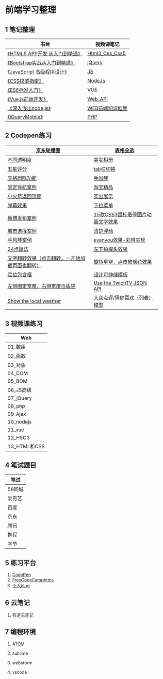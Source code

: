 # 前端学习整理
## 1 笔记整理


| 书目                                                         | 视频课笔记                                                   |
| ------------------------------------------------------------ | ------------------------------------------------------------ |
| [《HTML5 APP开发 从入门到精通》](http://note.youdao.com/noteshare?id=2cf4e90dc0cc540bd4b7ea33643d8491) | [Html3_Css_Css5](http://note.youdao.com/noteshare?id=ce0387cdc1d935732544a5c5f7ff42f7) |
| [《Bootstrap实战从入门到精通》](https://note.youdao.com/share/?id=e800d618891adad1c26b7b368c9c8419&type=notebook#/) | [jQuery](http://note.youdao.com/noteshare?id=83c9719ab167e9d96c6c66479322a671) |
| [《JavaScript 高级程序设计》](https://note.youdao.com/share/?id=60ce8412484a85dcf50f93d5bf9e7bac&type=notebook#/) | [JS](http://note.youdao.com/noteshare?id=614d3ef6b4269a9ef4ec09745963387b) |
| [ 《CSS权威指南》 ](http://note.youdao.com/noteshare?id=6494f24dd07145974db5e094a7ae07ff) | [NodeJs](http://note.youdao.com/noteshare?id=bc9551d954dd8c28733898c459bc073e) |
| [《ES6标准入门》](http://note.youdao.com/noteshare?id=0fa559970b80dd51ca7cc9d89190a4d0) | [VUE](http://note.youdao.com/noteshare?id=548d42b8304206366ff872078aa9f610) |
| [《Vue.js前端开发》](http://note.youdao.com/noteshare?id=b5c1ea0e8d5882d268df578fe46d0ff6) | [Web_API](http://note.youdao.com/noteshare?id=4ed010ab6e224ece3f319d38c5b12656) |
| [《深入浅出node.js》](http://note.youdao.com/noteshare?id=6f8e5218b45690a412a5a17799466172) | [WEB前端知识框架](http://note.youdao.com/noteshare?id=73db8bbb7655e0ea76be578d662aec6e) |
| [《jQueryMobile》](http://note.youdao.com/noteshare?id=c4a1e62217c5a87c128490f0f80b40ba) | [PHP](http://note.youdao.com/noteshare?id=67071b49a922ab745b1c37d7f262145e) |

## 2 Codepen练习

| [京东轮播图](https://codepen.io/vicky_Wang/pen/xJLdoG)       | [表格全选](https://codepen.io/vicky_Wang/pen/mjwKxm)         |
| ------------------------------------------------------------ | ------------------------------------------------------------ |
| [不同透明度](<https://codepen.io/vicky_Wang/pen/qyVELY>)     | [美女相册](https://codepen.io/vicky_Wang/pen/VBWXBx)         |
| [五星评分](<https://codepen.io/vicky_Wang/pen/mjqyBz>)       | [tab栏切换](https://codepen.io/vicky_Wang/pen/xJrPqq)        |
| [表格删除功能](<https://codepen.io/vicky_Wang/pen/LBzzMY>)   | [手风琴](https://codepen.io/vicky_Wang/pen/wxeqYo)           |
| [固定导航案例](<https://codepen.io/vicky_Wang/pen/xJXqpp>)   | [淘宝精品](https://codepen.io/vicky_Wang/pen/VBWbqp)         |
| [小火箭返回顶部](<https://codepen.io/vicky_Wang/pen/NBapNQ>) | [突出展示](https://codepen.io/vicky_Wang/pen/EpXmXq)         |
| [弹幕效果](<https://codepen.io/vicky_Wang/pen/BPdrXE>)       | [下拉菜单](https://codepen.io/vicky_Wang/pen/jpwmqx)         |
| [微博发布案例](<https://codepen.io/vicky_Wang/pen/MBvQRL>)   | [15款CSS3鼠标悬停图片动画文字效果](https://codepen.io/vicky_Wang/pen/EREbKK) |
| [城市选择案例](<https://codepen.io/vicky_Wang/pen/MBvrQm>)   | [清楚浮动](https://codepen.io/vicky_Wang/pen/aGYvZr)         |
| [手风琴案例](https://codepen.io/vicky_Wang/pen/QBMgOP)       | [evanyou效果-彩带实现](https://codepen.io/vicky_Wang/pen/BrEpBM) |
| [24点算法](https://codepen.io/vicky_Wang/pen/MVjQmy)         | [左下角探头效果](https://codepen.io/vicky_Wang/pen/JvYjEB)   |
| [文字翻转效果（点击翻转，一开始加载页面也翻转）](https://codepen.io/vicky_Wang/pen/PePoJw) | [旋转星空，点击放烟花效果](https://codepen.io/vicky_Wang/pen/LmpYeM) |
| [定位包含框](https://codepen.io/vicky_Wang/pen/zjWgQN)       | [设计可伸缩模板](https://codepen.io/vicky_Wang/pen/WJJPyQ)   |
| [左侧固定宽度，右侧宽度自适应](https://codepen.io/vicky_Wang/pen/LdmPKz) | [Use the TwichTV JSON API](https://codepen.io/vicky_Wang/pen/YagYdp) |
| [Show the local weather](https://codepen.io/vicky_Wang/pen/qxMMBB) | [大众点评/猜你喜欢（列表）模型](https://codepen.io/vicky_Wang/pen/PRwJya) |

## 3 视频课练习

| Web          |
| ------------ |
| 01_数组      |
| 02_函数      |
| 03_对象      |
| 04_DOM       |
| 05_BOM       |
| 06_JS高级    |
| 07_jQuery    |
| 08_php       |
| 09_Ajax      |
| 10_nodejs    |
| 11_vue       |
| 12_H5C3      |
| 13_HTML和CSS |

## 4 笔试题目

| 笔试   |
| ------ |
| 58同城 |
| 爱奇艺 |
| 百度   |
| 京东   |
| 腾讯   |
| 携程   |
| 字节   |

## 5 练习平台

1. [CodePen](https://github.com/WSYVicky)
1. [FreeCodeCamphttps](https://freecodecamp.cn/map)
1. [个人blog](https://wsyvicky.github.io)

## 6 云笔记
1. 有道云笔记

## 7 编程环境
1. ATOM
1. sublime
1. webstorm

4. vscode